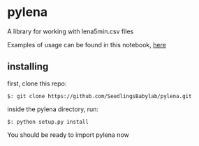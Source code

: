 # pylena

A library for working with lena5min.csv files


Examples of usage can be found in this notebook, [here](tests/pylena_examples.ipynb)


## installing

first, clone this repo:

```
$: git clone https://github.com/SeedlingsBabylab/pylena.git
```

inside the pylena directory, run:

```
$: python setup.py install
```

You should be ready to import pylena now


